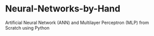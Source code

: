 # Neural-Networks-by-Hand
Artificial Neural Network (ANN) and Multilayer Perceptron (MLP) from Scratch using Python
